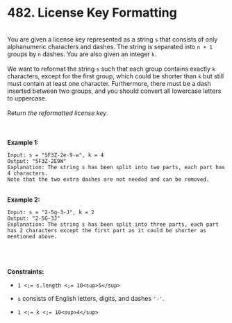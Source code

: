 # 482. License Key Formatting

<br />You are given a license key represented as a string `s` that consists of only alphanumeric characters and dashes. The string is separated into `n + 1` groups by `n` dashes. You are also given an integer `k`.<br />
<br />We want to reformat the string `s` such that each group contains exactly `k` characters, except for the first group, which could be shorter than `k` but still must contain at least one character. Furthermore, there must be a dash inserted between two groups, and you should convert all lowercase letters to uppercase.<br />
<br />Return <em>the reformatted license key</em>.<br />
<br /> <br />
<br />**Example 1:**<br />
```
Input: s = "5F3Z-2e-9-w", k = 4
Output: "5F3Z-2E9W"
Explanation: The string s has been split into two parts, each part has 4 characters.
Note that the two extra dashes are not needed and can be removed.
```
<br />**Example 2:**<br />
```
Input: s = "2-5g-3-J", k = 2
Output: "2-5G-3J"
Explanation: The string s has been split into three parts, each part has 2 characters except the first part as it could be shorter as mentioned above.
```
<br /> <br />
<br />**Constraints:**<br />

* `1 <;= s.length <;= 10<sup>5</sup>`

* `s` consists of English letters, digits, and dashes `'-'`.

* `1 <;= k <;= 10<sup>4</sup>`